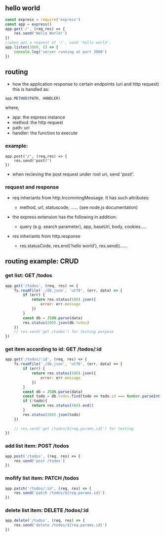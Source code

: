 ## hello world
```javascript
const express = require('express')
const app = express()
app.get('/', (req,res) => {
    res.send('Hello World!')
})
//when get a request of '/', send 'hello world'.
app.listen(3000, () => {
    console.log('server running at port 3000')
})
```

## routing
* how the application response to certain endpoints (uri and http request)
this is handled as:
```javascript
app.METHOD(PATH, HANDLER)
```
where, 
* app: the espress instance
* method: the http request
* path: uri
* handler: the function to execute

### example:
```
app.post('/', (req,res) => {
    res.send('post!')
})
```
* when recieving the post request under root uri, send 'post!'.

### request and response
* req inheriants from http.IncommingMessage. It has such attributes: 
    * method, url, statuscode, ...... (see node.js documentation)
* the express extension has the following in addition:
    * query (e.g. search parameter), app, baseUrl, body, cookies.....

* res inheriants from http.response
    * res.statusCode, res.end('hello world'), res.send()......

## routing example: CRUD
### get list: GET /todos
```javascript
app.get('/todos', (req, res) => {
    fs.readFile('./db.json', 'utf8', (err, data) => {
        if (err) {
            return res.status(500).json({
                error: err.message
            })
        }
        const db = JSON.parse(data)
        res.status(200).json(db.todos)
    })
    // res.send('get /todos') for testing purpose
})
```
### get item according to id: GET /todos/:id
```javascript
app.get('/todos/:id', (req, res) => {
    fs.readFile('./db.json', 'utf8', (err, data) => {
        if (err) {
            return res.status(500).json({
                error: err.message
            })
        }
        const db = JSON.parse(data)
        const todo = db.todos.find(todo => todo.id === Number.parseInt(req.params.id))
        if (!todo){
            return res.status(404).end()
        }
        res.status(200).json(todo)
    })
    
    // res.send('get /todos/${req.params.id}') for testing
})
```
### add list item: POST /todos
```javascript
app.post('/todos', (req, res) => {
    res.send('post /todos')
})
```
### mofify list item: PATCH /todos
```javascript
app.patch('/todos/:id', (req, res) => {
    res.send('patch /todos/${req.params.id}')
})
```
### delete list item: DELETE /todos/:id
```javascript
app.delete('/todos', (req, res) => {
    res.send('delete /todos/${req.params.id}')
})
```
